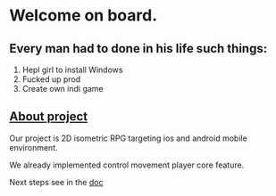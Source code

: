 # Welcome on board.

## Every man had to done in his life such things:
1. Hepl girl to install Windows
2. Fucked up prod
3. Create own indi game


## [About project](https://github.com/bad-red-project/farm-rat/blob/master/doc/idea.md#rpg---simulator-in-details "About project")

Our project is 2D isometric RPG targeting ios and android mobile environment.

We already implemented control movement player core feature.

Next steps see in the [doc](https://github.com/bad-red-project/farm-rat/blob/master/doc/idea.md#stages "doc")